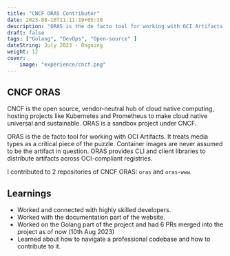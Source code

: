 ```yaml
---
title: "CNCF ORAS Contributor"
date: 2023-08-16T11:11:19+05:30
description: "ORAS is the de facto tool for working with OCI Artifacts. It treats media types as a critical piece of the puzzle. Container images are never assumed to be the artifact in question. ORAS provides CLI and client libraries to distribute artifacts across OCI-compliant registries."
draft: false
tags: ["Golang", "DevOps", "Open-source" ]
dateString: July 2023 - Ongoing
weight: 12
cover:
    image: "experience/cncf.png"
---
```


## CNCF ORAS

CNCF is the open source, vendor-neutral hub of cloud native computing, hosting projects like Kubernetes and Prometheus to make cloud native universal and sustainable. ORAS is a sandbox project under CNCF.

ORAS is the de facto tool for working with OCI Artifacts. It treats media types as a critical piece of the puzzle. Container images are never assumed to be the artifact in question. ORAS provides CLI and client libraries to distribute artifacts across OCI-compliant registries.

I contributed to 2 repositories of CNCF ORAS: `oras` and `oras-www`.

## Learnings

- Worked and connected with highly skilled developers.
- Worked with the documentation part of the website.
- Worked on the Golang part of the project and had 6 PRs merged into the project as of now (10th Aug 2023)
- Learned about how to navigate a professional codebase and how to contribute to it.